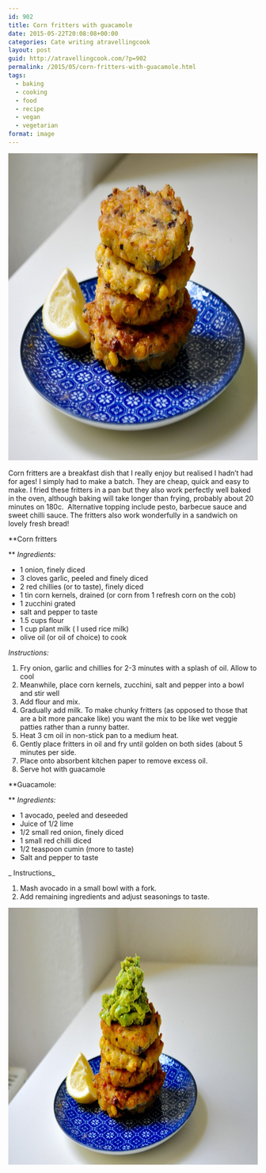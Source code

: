 ```yaml
---
id: 902
title: Corn fritters with guacamole
date: 2015-05-22T20:08:08+00:00
categories: Cate writing atravellingcook
layout: post
guid: http://atravellingcook.com/?p=902
permalink: /2015/05/corn-fritters-with-guacamole.html
tags:
  - baking
  - cooking
  - food
  - recipe
  - vegan
  - vegetarian
format: image
---
```

<img class="aligncenter size-large wp-image-904" src="/images/atc-migrate/2015/05/DSC0455-1024x813.jpg" alt="_DSC0455" width="780" height="619" />

Corn fritters are a breakfast dish that I really enjoy but realised I hadn&#8217;t had for ages! I simply had to make a batch. They are cheap, quick and easy to make. I fried these fritters in a pan but they also work perfectly well baked in the oven, although baking will take longer than frying, probably about 20 minutes on 180c.  Alternative topping include pesto, barbecue sauce and sweet chilli sauce. The fritters also work wonderfully in a sandwich on lovely fresh bread!

**Corn fritters
  
** _Ingredients:_

  * 1 onion, finely diced
  * 3 cloves garlic, peeled and finely diced
  * 2 red chillies (or to taste), finely diced
  * 1 tin corn kernels, drained (or corn from 1 refresh corn on the cob)
  * 1 zucchini grated
  * salt and pepper to taste
  * 1.5 cups flour
  * 1 cup plant milk ( I used rice milk)
  * olive oil (or oil of choice) to cook

_Instructions:_

  1. Fry onion, garlic and chillies for 2-3 minutes with a splash of oil. Allow to cool
  2. Meanwhile, place corn kernels, zucchini, salt and pepper into a bowl and stir well
  3. Add flour and mix.
  4. Gradually add milk. To make chunky fritters (as opposed to those that are a bit more pancake like) you want the mix to be like wet veggie patties rather than a runny batter.
  5. Heat 3 cm oil in non-stick pan to a medium heat.
  6. Gently place fritters in oil and fry until golden on both sides (about 5 minutes per side.
  7. Place onto absorbent kitchen paper to remove excess oil.
  8. Serve hot with guacamole

**Guacamole:
  
** _Ingredients:_

  * 1 avocado, peeled and deseeded
  * Juice of 1/2 lime
  * 1/2 small red onion, finely diced
  * 1 small red chilli diced
  * 1/2 teaspoon cumin (more to taste)
  * Salt and pepper to taste

_ Instructions_

  1. Mash avocado in a small bowl with a fork.
  2. Add remaining ingredients and adjust seasonings to taste.

[<img class="aligncenter size-large wp-image-903" src="/images/atc-migrate/2015/05/DSC0466-1024x680.jpg" alt="_DSC0466" width="780" height="518" />](/images/atc-migrate/2015/05/DSC0466.jpg)